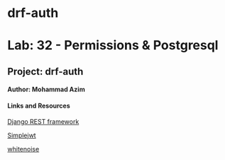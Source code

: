 # drf-auth


# Lab: 32 - Permissions & Postgresql
## Project: drf-auth
#### Author: Mohammad Azim
#### Links and Resources
[Django REST framework](https://www.django-rest-framework.org/)

[Simplejwt](https://django-rest-framework-simplejwt.readthedocs.io/en/latest/)

[whitenoise](http://whitenoise.evans.io/en/stable/)
